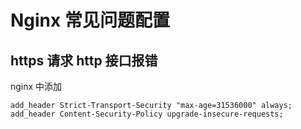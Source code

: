 
# Nginx 常见问题配置

## https 请求 http 接口报错
nginx 中添加
```shell
add_header Strict-Transport-Security "max-age=31536000" always;
add_header Content-Security-Policy upgrade-insecure-requests;
```